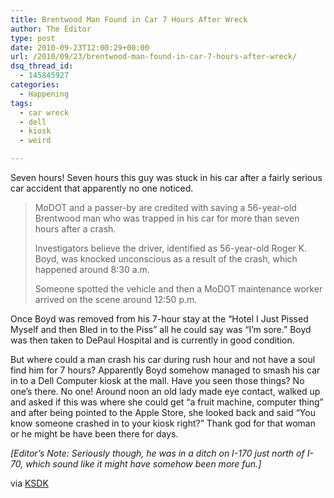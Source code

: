 ```yaml
---
title: Brentwood Man Found in Car 7 Hours After Wreck
author: The Editor
type: post
date: 2010-09-23T12:00:29+00:00
url: /2010/09/23/brentwood-man-found-in-car-7-hours-after-wreck/
dsq_thread_id:
  - 145845927
categories:
  - Happening
tags:
  - car wreck
  - dell
  - kiosk
  - weird

---
```

[<img class="alignright size-full wp-image-6971" title="car_wreck_dell_kiosk" src="http://media.punchingkitty.com/wordpress/2010/09/car_wreck_dell_kiosk.jpg?filter=polaroid&w=250" alt="" />][1]Seven hours! Seven hours this guy was stuck in his car after a fairly serious car accident that apparently no one noticed.

> MoDOT and a passer-by are credited with saving a 56-year-old Brentwood man who was trapped in his car for more than seven hours after a crash.
> 
> Investigators believe the driver, identified as 56-year-old Roger K. Boyd, was knocked unconscious as a result of the crash, which happened around 8:30 a.m.
> 
> Someone spotted the vehicle and then a MoDOT maintenance worker arrived on the scene around 12:50 p.m.

Once Boyd was removed from his 7-hour stay at the &#8220;Hotel I Just Pissed Myself and then Bled in to the Piss&#8221; all he could say was &#8220;I&#8217;m sore.&#8221; Boyd was then taken to DePaul Hospital and is currently in good condition.

But where could a man crash his car during rush hour and not have a soul find him for 7 hours? Apparently Boyd somehow managed to smash his car in to a Dell Computer kiosk at the mall. Have you seen those things? No one&#8217;s there. No one! Around noon an old lady made eye contact, walked up and asked if this was where she could get &#8220;a fruit machine, computer thing&#8221; and after being pointed to the Apple Store, she looked back and said &#8220;You know someone crashed in to your kiosk right?&#8221; Thank god for that woman or he might be have been there for days.

_[Editor&#8217;s Note: Seriously though, he was in a ditch on I-170 just north of I-70, which sound like it might have somehow been more fun.]_

via <a href="http://www.ksdk.com/news/local/story.aspx?storyid=217914" target="_blank">KSDK</a>

 [1]: http://media.punchingkitty.com/wordpress/2010/09/car_wreck_dell_kiosk.jpg